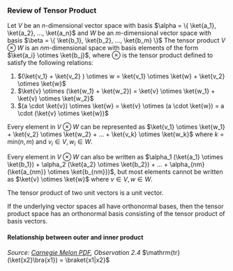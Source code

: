 <!-- ### Review of Direct Sum

Let $V$ be an $n$-dimensional vector space with basis $\alpha = \{ \ket{a_1}, \ket{a_2}, ..., \ket{a_n}$ and $W$ be an $m$-dimensional vector space with basis $\beta = \{ \ket{b_1}, \ket{b_2}, ..., \ket{b_m} \}$
The **direct sum** $V \oplus W$ is the $n+m$-dimensional vector space with basis $\alpha \cup \beta = \{ \ket{a_1}, \ket{a_2}, ..., \ket{a_n}, \ket{b_1}, \ket{b_2}, ..., \ket{b_m} \}$, where every vector in $V \oplus W$ can be written as $v \oplus w = \begin{bmatrix} x_1 \\ x_2 \\ \vdots \\ x_n \\ y_1 \\ y_2 \\ \vdots \\ y_m \end{bmatrix}$ for some $v = x_1 a_1 + x_2 a_2 + ... + x_n a_n = \begin{bmatrix} x_1 \\ x_2 \\ \vdots \\ x_n \end{bmatrix} \in V$ and $w = y_1 b_1 + y_2 b_2 + ... + y_m b_m = \begin{bmatrix} y_1 \\ y_2 \\ \vdots \\ y_m \end{bmatrix} \in W$.

-->

### Review of Tensor Product
Let $V$ be an $n$-dimensional vector space with basis $\alpha = \{ \ket{a_1}, \ket{a_2}, ..., \ket{a_n}$ and $W$ be an $m$-dimensional vector space with basis $\beta = \{ \ket{b_1}, \ket{b_2}, ..., \ket{b_m} \}$
The tensor product $V \otimes W$ is an $nm$-dimensional space with basis elements of the form $\ket{a_i} \otimes \ket{b_j}$, where $\otimes$ is the tensor product defined to satisfy the following relations:
1. $(\ket{v_1} + \ket{v_2} ) \otimes w = \ket{v_1} \otimes \ket{w} + \ket{v_2} \otimes \ket{w}$
2. $\ket{v} \otimes (\ket{w_1} + \ket{w_2}) =  \ket{v} \otimes \ket{w_1} + \ket{v} \otimes \ket{w_2}$
3. $(a \cdot \ket{v}) \otimes \ket{w} = \ket{v} \otimes (a \cdot \ket{w})  = a \cdot (\ket{v} \otimes \ket{w})$

Every element in $V \otimes W$ can be represented as $\ket{v_1} \otimes \ket{w_1} + \ket{v_2} \otimes \ket{w_2} + ... + \ket{v_k} \otimes \ket{w_k}$ where $k = \text{min}(n,m)$ and $v_i \in V, w_i \in W$.

Every element in $V \otimes W$ can also be written as $\alpha_1 (\ket{a_1} \otimes \ket{b_1}) + \alpha_2 (\ket{a_2} \otimes \ket{b_2}) + ... + \alpha_{nm} (\ket{a_{nm}} \otimes \ket{b_{nm}})$, but most elements cannot be written as $\ket{v} \otimes \ket{w}$ where $v \in V, w \in W$.


The tensor product of two unit vectors is a unit vector.

If the underlying vector spaces all have orthonormal bases, then the tensor product space has an orthonormal basis consisting of the tensor product of basis vectors.

#### Relationship between outer and inner product
*Source: [Carnegie Melon PDF](https://www.cs.cmu.edu/~odonnell/quantum15/QuantumComputationScribeNotesByRyanODonnellAndJohnWright.pdf), Observation 2.4*
$\mathrm{tr}(\ket{x2}\bra{x1}) = \braket{x1|x2}$
